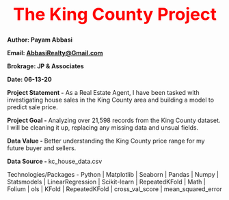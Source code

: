 <b><center> <h1 style="color:red;font-size:40px;"> The King County Project </b></h1></center>
  
<b>Author: Payam Abbasi

Email: AbbasiRealty@Gmail.com

Brokrage: JP & Associates

Date: 06-13-20

Project Statement -</b> As a Real Estate Agent, I have been tasked with investigating house sales in the King County area and building a model to predict sale price. 

<b>Project Goal - </b> Analyzing over 21,598 records from the King County dataset. I will be cleaning it up, replacing any missing data and unsual fields.  

<b>Data Value - </b> Better understanding the King County price range for my future buyer and sellers. 

<b>Data Source - </b> kc_house_data.csv 

Technologies/Packages - Python | Matplotlib | Seaborn | Pandas | Numpy | Statsmodels | LinearRegression | Scikit-learn | RepeatedKFold | 
Math | Folium | ols | KFold | RepeatedKFold | cross_val_score | mean_squared_error



